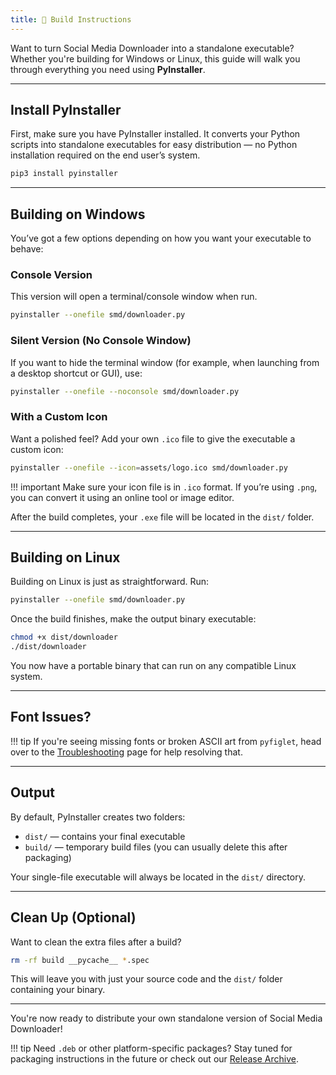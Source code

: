 ```yaml
---
title: 🫗 Build Instructions
---
```


Want to turn Social Media Downloader into a standalone executable? Whether you're building for Windows or Linux, this guide will walk you through everything you need using **PyInstaller**.

---

## Install PyInstaller

First, make sure you have PyInstaller installed. It converts your Python scripts into standalone executables for easy distribution — no Python installation required on the end user’s system.

```bash
pip3 install pyinstaller
```

---

## Building on Windows

You’ve got a few options depending on how you want your executable to behave:

### Console Version

This version will open a terminal/console window when run.

```bash
pyinstaller --onefile smd/downloader.py
```

### Silent Version (No Console Window)

If you want to hide the terminal window (for example, when launching from a desktop shortcut or GUI), use:

```bash
pyinstaller --onefile --noconsole smd/downloader.py
```

### With a Custom Icon

Want a polished feel? Add your own `.ico` file to give the executable a custom icon:

```bash
pyinstaller --onefile --icon=assets/logo.ico smd/downloader.py
```
!!! important
    Make sure your icon file is in `.ico` format. If you’re using `.png`, you can convert it using an online tool or image editor.

After the build completes, your `.exe` file will be located in the `dist/` folder.

---

## Building on Linux

Building on Linux is just as straightforward. Run:

```bash
pyinstaller --onefile smd/downloader.py
```

Once the build finishes, make the output binary executable:

```bash
chmod +x dist/downloader
./dist/downloader
```

You now have a portable binary that can run on any compatible Linux system.

---

## Font Issues?

!!! tip
    If you're seeing missing fonts or broken ASCII art from `pyfiglet`, head over to the [Troubleshooting](./troubleshooting.md) page for help resolving that.

---

## Output

By default, PyInstaller creates two folders:

* `dist/` — contains your final executable
* `build/` — temporary build files (you can usually delete this after packaging)

Your single-file executable will always be located in the `dist/` directory.

---

## Clean Up (Optional)

Want to clean the extra files after a build?

```bash
rm -rf build __pycache__ *.spec
```

This will leave you with just your source code and the `dist/` folder containing your binary.

---

You're now ready to distribute your own standalone version of Social Media Downloader!

!!! tip
    Need `.deb` or other platform-specific packages? Stay tuned for packaging instructions in the future or check out our [Release Archive](./archive.md).
